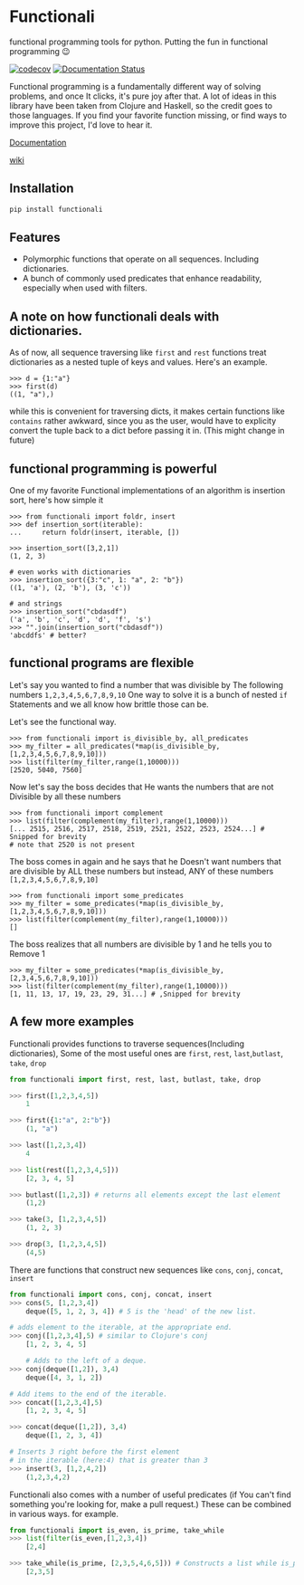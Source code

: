 # Functionali
functional programming tools for python. Putting the fun in functional programming 😉

[![codecov](https://codecov.io/gh/AbhinavOmprakash/functionali/branch/main/graph/badge.svg?token=75LLE4F7EY)](https://codecov.io/gh/AbhinavOmprakash/functionali)
[![Documentation Status](https://readthedocs.org/projects/functionali/badge/?version=latest)](https://functionali.readthedocs.io/en/latest/?badge=latest)
      

Functional programming is a fundamentally different way of solving problems, and once It clicks, it's pure joy after that. 
A lot of ideas in this library have been taken from Clojure and Haskell, so the credit goes to those languages. 
If you find your favorite function missing, or find ways to improve this project, I'd love to hear it.



[Documentation](https://functionali.readthedocs.io/en/latest/)

[wiki](https://functionali.readthedocs.io/en/latest/)

## Installation
```bash 
pip install functionali 
```

## Features
- Polymorphic functions that operate on all sequences. Including dictionaries.
- A bunch of commonly used predicates that enhance readability, especially when used with filters.

## A note on how functionali deals with dictionaries.
As of now, all sequence traversing like `first` and `rest` functions treat dictionaries as a nested tuple of keys and values. 
Here's an example. 

```pycon
>>> d = {1:"a"}
>>> first(d)
((1, "a"),)
```

while this is convenient for traversing dicts, it makes certain functions like `contains` rather awkward, since you as the user, would 
have to explicity convert the tuple back to a dict before passing it in. 
(This might change in future)



## functional programming is powerful
 
One of my favorite Functional implementations of an algorithm is insertion sort, here's how simple it 
```pycon
>>> from functionali import foldr, insert
>>> def insertion_sort(iterable):
...     return foldr(insert, iterable, [])

>>> insertion_sort([3,2,1])
(1, 2, 3)

# even works with dictionaries
>>> insertion_sort({3:"c", 1: "a", 2: "b"})  
((1, 'a'), (2, 'b'), (3, 'c'))

# and strings
>>> insertion_sort("cbdasdf")
('a', 'b', 'c', 'd', 'd', 'f', 's')
>>> "".join(insertion_sort("cbdasdf"))
'abcddfs' # better?
``` 

## functional programs are flexible

Let's say you wanted to find a number that was divisible by The following numbers
`1,2,3,4,5,6,7,8,9,10` 
One way to solve it is a bunch of nested `if` Statements and we all know how brittle those can be.

Let's see the functional way.
```pycon
>>> from functionali import is_divisible_by, all_predicates
>>> my_filter = all_predicates(*map(is_divisible_by,[1,2,3,4,5,6,7,8,9,10]))
>>> list(filter(my_filter,range(1,10000)))
[2520, 5040, 7560]
```

Now let's say the boss decides that He wants the numbers that are not 
Divisible by all these numbers
```pycon
>>> from functionali import complement
>>> list(filter(complement(my_filter),range(1,10000)))
[... 2515, 2516, 2517, 2518, 2519, 2521, 2522, 2523, 2524...] # Snipped for brevity 
# note that 2520 is not present
```
The boss comes in again and he says that he Doesn't want numbers that are divisible by ALL these numbers but instead, ANY of these numbers `[1,2,3,4,5,6,7,8,9,10]`
```pycon
>>> from functionali import some_predicates
>>> my_filter = some_predicates(*map(is_divisible_by,[1,2,3,4,5,6,7,8,9,10]))
>>> list(filter(complement(my_filter),range(1,10000)))
[]
```
The boss realizes that all numbers are divisible by 1 and he tells you to Remove 1

```pycon
>>> my_filter = some_predicates(*map(is_divisible_by,[2,3,4,5,6,7,8,9,10]))   
>>> list(filter(complement(my_filter),range(1,10000)))
[1, 11, 13, 17, 19, 23, 29, 31...] # ,Snipped for brevity
```

## A few more examples

Functionali provides functions to traverse sequences(Including dictionaries), Some of the most useful ones are `first`, `rest`, `last`,`butlast`, `take`, `drop`
```Python
from functionali import first, rest, last, butlast, take, drop

>>> first([1,2,3,4,5])
    1

>>> first({1:"a", 2:"b"})
    (1, "a")

>>> last([1,2,3,4])
    4

>>> list(rest([1,2,3,4,5]))
    [2, 3, 4, 5]

>>> butlast([1,2,3]) # returns all elements except the last element
    (1,2)

>>> take(3, [1,2,3,4,5])
    (1, 2, 3)

>>> drop(3, [1,2,3,4,5])
    (4,5)
```

There are functions that construct new sequences like `cons`, `conj`, `concat`, `insert`

```Python
from functionali import cons, conj, concat, insert
>>> cons(5, [1,2,3,4])
    deque([5, 1, 2, 3, 4]) # 5 is the 'head' of the new list.

# adds element to the iterable, at the appropriate end.
>>> conj([1,2,3,4],5) # similar to Clojure's conj
    [1, 2, 3, 4, 5]

    # Adds to the left of a deque.
>>> conj(deque([1,2]), 3,4)
    deque([4, 3, 1, 2])

# Add items to the end of the iterable.
>>> concat([1,2,3,4],5)
    [1, 2, 3, 4, 5]

>>> concat(deque([1,2]), 3,4)
    deque([1, 2, 3, 4])

# Inserts 3 right before the first element
# in the iterable (here:4) that is greater than 3
>>> insert(3, [1,2,4,2])
    (1,2,3,4,2)
```

Functionali also comes with a number of useful predicates 
(if You can't find something you're looking for, make a pull request.)
These can be combined in various ways.
for example.

```Python
from functionali import is_even, is_prime, take_while
>>> list(filter(is_even,[1,2,3,4])
    [2,4]

>>> take_while(is_prime, [2,3,5,4,6,5])) # Constructs a list while is_prime is true.
    [2,3,5]

```




